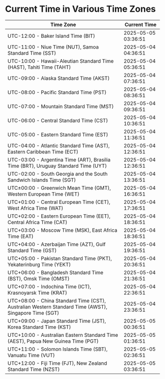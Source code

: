 # Current Time in Various Time Zones

| Time Zone | Current Time |
|-----------|--------------|
| UTC-12:00 - Baker Island Time (BIT) | 2025-05-05 03:36:51 |
| UTC-11:00 - Niue Time (NUT), Samoa Standard Time (SST) | 2025-05-04 04:36:51 |
| UTC-10:00 - Hawaii-Aleutian Standard Time (HAST), Tahiti Time (TAHT) | 2025-05-04 05:36:51 |
| UTC-09:00 - Alaska Standard Time (AKST) | 2025-05-04 07:36:51 |
| UTC-08:00 - Pacific Standard Time (PST) | 2025-05-04 08:36:51 |
| UTC-07:00 - Mountain Standard Time (MST) | 2025-05-04 09:36:51 |
| UTC-06:00 - Central Standard Time (CST) | 2025-05-04 10:36:51 |
| UTC-05:00 - Eastern Standard Time (EST) | 2025-05-04 11:36:51 |
| UTC-04:00 - Atlantic Standard Time (AST), Eastern Caribbean Time (ECT) | 2025-05-04 12:36:51 |
| UTC-03:00 - Argentina Time (ART), Brasília Time (BRT), Uruguay Standard Time (UYT) | 2025-05-04 12:36:51 |
| UTC-02:00 - South Georgia and the South Sandwich Islands Time (SGT) | 2025-05-04 13:36:51 |
| UTC±00:00 - Greenwich Mean Time (GMT), Western European Time (WET) | 2025-05-04 16:36:51 |
| UTC+01:00 - Central European Time (CET), West Africa Time (WAT) | 2025-05-04 17:36:51 |
| UTC+02:00 - Eastern European Time (EET), Central Africa Time (CAT) | 2025-05-04 18:36:51 |
| UTC+03:00 - Moscow Time (MSK), East Africa Time (EAT) | 2025-05-04 18:36:51 |
| UTC+04:00 - Azerbaijan Time (AZT), Gulf Standard Time (GST) | 2025-05-04 19:36:51 |
| UTC+05:00 - Pakistan Standard Time (PKT), Yekaterinburg Time (YEKT) | 2025-05-04 20:36:51 |
| UTC+06:00 - Bangladesh Standard Time (BST), Omsk Time (OMST) | 2025-05-04 21:36:51 |
| UTC+07:00 - Indochina Time (ICT), Krasnoyarsk Time (KRAT) | 2025-05-04 22:36:51 |
| UTC+08:00 - China Standard Time (CST), Australian Western Standard Time (AWST), Singapore Time (SGT) | 2025-05-04 23:36:51 |
| UTC+09:00 - Japan Standard Time (JST), Korea Standard Time (KST) | 2025-05-05 00:36:51 |
| UTC+10:00 - Australian Eastern Standard Time (AEST), Papua New Guinea Time (PGT) | 2025-05-05 01:36:51 |
| UTC+11:00 - Solomon Islands Time (SBT), Vanuatu Time (VUT) | 2025-05-05 02:36:51 |
| UTC+12:00 - Fiji Time (FJT), New Zealand Standard Time (NZST) | 2025-05-05 03:36:51 |
